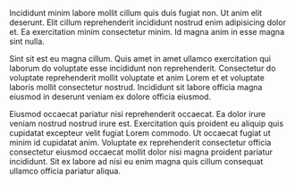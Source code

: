 Incididunt minim labore mollit cillum quis duis fugiat non. Ut anim elit deserunt. Elit cillum reprehenderit incididunt nostrud enim adipisicing dolor et. Ea exercitation minim consectetur minim. Id magna anim in esse magna sint nulla.

Sint sit est eu magna cillum. Quis amet in amet ullamco exercitation qui laborum do voluptate esse incididunt non reprehenderit. Consectetur do voluptate reprehenderit mollit voluptate et anim Lorem et et voluptate laboris mollit consectetur nostrud. Incididunt sit labore officia magna eiusmod in deserunt veniam ex dolore officia eiusmod.

Eiusmod occaecat pariatur nisi reprehenderit occaecat. Ea dolor irure veniam nostrud nostrud irure est. Exercitation quis proident eu aliquip quis cupidatat excepteur velit fugiat Lorem commodo. Ut occaecat fugiat ut minim id cupidatat anim. Voluptate ex reprehenderit consectetur officia consectetur eiusmod occaecat mollit dolor nisi magna proident pariatur incididunt. Sit ex labore ad nisi eu enim magna quis cillum consequat ullamco officia pariatur aliqua.